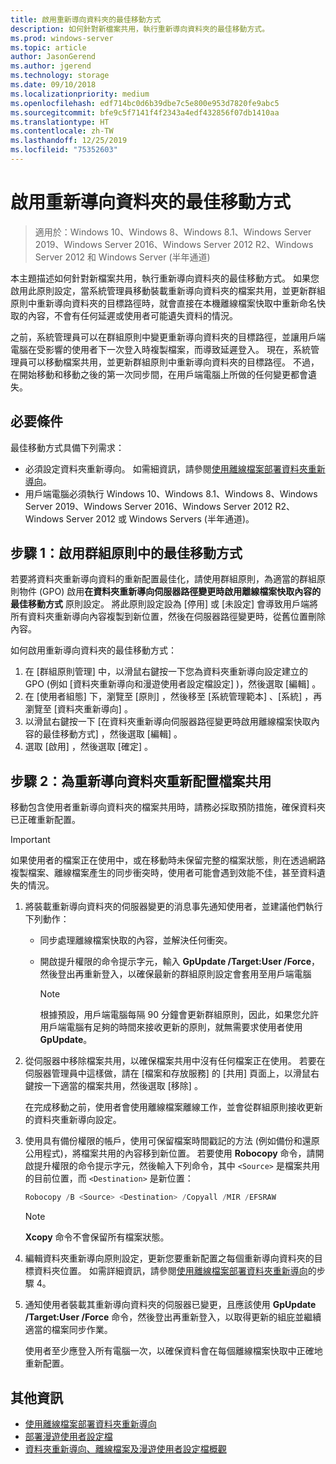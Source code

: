 ```yaml
---
title: 啟用重新導向資料夾的最佳移動方式
description: 如何針對新檔案共用，執行重新導向資料夾的最佳移動方式。
ms.prod: windows-server
ms.topic: article
author: JasonGerend
ms.author: jgerend
ms.technology: storage
ms.date: 09/10/2018
ms.localizationpriority: medium
ms.openlocfilehash: edf714bc0d6b39dbe7c5e800e953d7820fe9abc5
ms.sourcegitcommit: bfe9c5f7141f4f2343a4edf432856f07db1410aa
ms.translationtype: HT
ms.contentlocale: zh-TW
ms.lasthandoff: 12/25/2019
ms.locfileid: "75352603"
---
```

# <a name="enable-optimized-moves-of-redirected-folders"></a>啟用重新導向資料夾的最佳移動方式

>適用於：Windows 10、Windows 8、Windows 8.1、Windows Server 2019、Windows Server 2016、Windows Server 2012 R2、Windows Server 2012 和 Windows Server (半年通道)

本主題描述如何針對新檔案共用，執行重新導向資料夾的最佳移動方式。 如果您啟用此原則設定，當系統管理員移動裝載重新導向資料夾的檔案共用，並更新群組原則中重新導向資料夾的目標路徑時，就會直接在本機離線檔案快取中重新命名快取的內容，不會有任何延遲或使用者可能遺失資料的情況。

之前，系統管理員可以在群組原則中變更重新導向資料夾的目標路徑，並讓用戶端電腦在受影響的使用者下一次登入時複製檔案，而導致延遲登入。 現在，系統管理員可以移動檔案共用，並更新群組原則中重新導向資料夾的目標路徑。 不過，在開始移動和移動之後的第一次同步間，在用戶端電腦上所做的任何變更都會遺失。

## <a name="prerequisites"></a>必要條件

最佳移動方式具備下列需求：

- 必須設定資料夾重新導向。 如需細資訊，請參閱[使用離線檔案部署資料夾重新導向](deploy-folder-redirection.md)。
- 用戶端電腦必須執行 Windows 10、Windows 8.1、Windows 8、Windows Server 2019、Windows Server 2016、Windows Server 2012 R2、Windows Server 2012 或 Windows Servers (半年通道)。

## <a name="step-1-enable-optimized-move-in-group-policy"></a>步驟 1：啟用群組原則中的最佳移動方式

若要將資料夾重新導向資料的重新配置最佳化，請使用群組原則，為適當的群組原則物件 (GPO) 啟用**在資料夾重新導向伺服器路徑變更時啟用離線檔案快取內容的最佳移動方式** 原則設定。 將此原則設定設為 [停用]  或 [未設定]  會導致用戶端將所有資料夾重新導向內容複製到新位置，然後在伺服器路徑變更時，從舊位置刪除內容。

如何啟用重新導向資料夾的最佳移動方式：

1. 在 [群組原則管理] 中，以滑鼠右鍵按一下您為資料夾重新導向設定建立的 GPO (例如 [資料夾重新導向和漫遊使用者設定檔設定]  )，然後選取 [編輯]  。
2. 在 [使用者組態]  下，瀏覽至 [原則]  ，然後移至 [系統管理範本]  、[系統]  ，再瀏覽至 [資料夾重新導向]  。
3. 以滑鼠右鍵按一下 [在資料夾重新導向伺服器路徑變更時啟用離線檔案快取內容的最佳移動方式]  ，然後選取 [編輯]  。
4. 選取 [啟用]  ，然後選取 [確定]  。

## <a name="step-2-relocate-the-file-share-for-redirected-folders"></a>步驟 2：為重新導向資料夾重新配置檔案共用

移動包含使用者重新導向資料夾的檔案共用時，請務必採取預防措施，確保資料夾已正確重新配置。

>[!IMPORTANT]
>如果使用者的檔案正在使用中，或在移動時未保留完整的檔案狀態，則在透過網路複製檔案、離線檔案產生的同步衝突時，使用者可能會遇到效能不佳，甚至資料遺失的情況。

1. 將裝載重新導向資料夾的伺服器變更的消息事先通知使用者，並建議他們執行下列動作：

      - 同步處理離線檔案快取的內容，並解決任何衝突。
      - 開啟提升權限的命令提示字元，輸入 **GpUpdate /Target:User /Force**，然後登出再重新登入，以確保最新的群組原則設定會套用至用戶端電腦

        >[!NOTE]
        >根據預設，用戶端電腦每隔 90 分鐘會更新群組原則，因此，如果您允許用戶端電腦有足夠的時間來接收更新的原則，就無需要求使用者使用 **GpUpdate**。
2. 從伺服器中移除檔案共用，以確保檔案共用中沒有任何檔案正在使用。 若要在伺服器管理員中這樣做，請在 [檔案和存放服務] 的 [共用]  頁面上，以滑鼠右鍵按一下適當的檔案共用，然後選取 [移除]  。

    在完成移動之前，使用者會使用離線檔案離線工作，並會從群組原則接收更新的資料夾重新導向設定。

3. 使用具有備份權限的帳戶，使用可保留檔案時間戳記的方法 (例如備份和還原公用程式)，將檔案共用的內容移到新位置。 若要使用 **Robocopy** 命令，請開啟提升權限的命令提示字元，然後輸入下列命令，其中 ```<Source>``` 是檔案共用的目前位置，而 ```<Destination>``` 是新位置：

    ```PowerShell
    Robocopy /B <Source> <Destination> /Copyall /MIR /EFSRAW
    ```

    >[!NOTE]
    >**Xcopy** 命令不會保留所有檔案狀態。
4. 編輯資料夾重新導向原則設定，更新您要重新配置之每個重新導向資料夾的目標資料夾位置。 如需詳細資訊，請參閱[使用離線檔案部署資料夾重新導向](deploy-folder-redirection.md)的步驟 4。
5. 通知使用者裝載其重新導向資料夾的伺服器已變更，且應該使用 **GpUpdate /Target:User /Force** 命令，然後登出再重新登入，以取得更新的組庇並繼續適當的檔案同步作業。

    使用者至少應登入所有電腦一次，以確保資料會在每個離線檔案快取中正確地重新配置。

## <a name="more-information"></a>其他資訊

* [使用離線檔案部署資料夾重新導向](deploy-folder-redirection.md)
* [部署漫遊使用者設定檔](deploy-roaming-user-profiles.md)
* [資料夾重新導向、離線檔案及漫遊使用者設定檔概觀](folder-redirection-rup-overview.md)